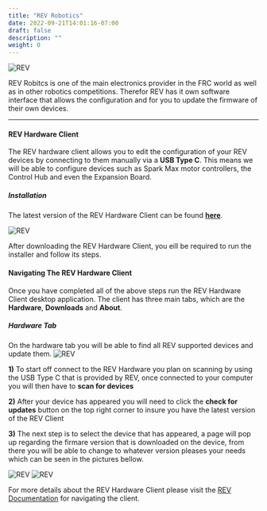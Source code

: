 ```yaml
---
title: "REV Robotics"
date: 2022-09-21T14:01:16-07:00
draft: false
description: ""
weight: 0
---
```


![REV](/gifs/robotconfig/rev.jpg?width=200px&height=200px)

REV Robitcs is one of the main electronics provider in the FRC world as well as in other robotics competitions. Therefor REV has it own software interface that allows the configuration and for you to update the firmware of their own devices.

---
  
#### REV Hardware Client 
The REV hardware client allows you to edit the configuration of your REV devices by connecting to them manually via a **USB Type C**. This means we will be able to configure devices such as Spark Max motor controllers, the Control Hub and even the Expansion Board.  

##### Installation
The latest version of the REV Hardware Client can be found [**here**](https://docs.revrobotics.com/rev-hardware-client/getting-started/installation-instructions).

![REV](/gifs/robotconfig/revInstallation.jpg?classes=border,shadow)

After downloading the REV Hardware Client, you eill be required to run the installer and follow its steps.

#### Navigating The REV Hardware Client
Once you have completed all of the above steps run the REV Hardware Client desktop application. The client has three main tabs, which are the **Hardware**, **Downloads** and **About**.  

##### Hardware Tab
On the hardware tab you will be able to find all REV supported devices and update them.
![REV](/gifs/robotconfig/revHardware.jpg?classes=border,shadow)

**1)** To start off connect to the REV Hardware you plan on scanning by using the USB Type C that is provided by REV, once connected to your computer you will then have to **scan for devices**

**2)** After your device has appeared you will need to click the **check for updates** button on the top right corner to insure you have the latest version of the REV Client

**3)** The next step is to select the device that has appeared, a page will pop up regarding the firmare version that is downloaded on the device, from there you will be able to change to whatever version pleases your needs which can be seen in the pictures bellow.

![REV](/gifs/robotconfig/revUpdate.jpg?classes=border,shadow)
![REV](/gifs/robotconfig/revDownload.jpg?classes=border,shadow)

For more details about the REV Hardware Client please visit the [REV Documentation](https://docs.revrobotics.com/rev-hardware-client/getting-started/navigating-the-client) for navigating the client.
